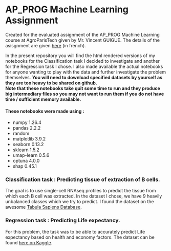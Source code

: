 # AP_PROG Machine Learning Assignment
Created for the evaluated assignment of the AP_PROG Machine Learning course at AgroParisTech given by Mr. Vincent GUIGUE. The details of the asisgnment are given [here](https://github.com/vguigue/tuto_sklearn) (in french). 

In the present repository you will find the html rendered versions of my notebooks for the Classification task I decided to investigate and another for the Regression task I chose. I also made available the actual notebooks for anyone wanting to play with the data and further investigate the problem themselves. **You will need to download specified datasets by yourself as they are too heavy to be shared on github.**   
**Note that these notebooks take quit some time to run and they produce big intermediary files so you may not want to run them if you do not have time / sufficient memory available.**

#### These notebooks were made using :
- numpy 1.26.4
- pandas 2.2.2
- random
- matplotlib 3.9.2
- seaborn 0.13.2
- sklearn 1.5.2
- umap-learn 0.5.6
- optuna 4.0.0 
- shap 0.45.1

### Classification task : Predicting tissue of extraction of B cells.
The goal is to use single-cell RNAseq profiles to predict the tissue from which each B cell was extracted. In the dataset I chose, we have 9 heavily unbalanced classes which we try to predict. I found the dataset on the awesome [Tabula Sapiens Database](https://tabula-sapiens.sf.czbiohub.org/). 

### Regression task : Predicting Life expectancy.
For this problem, the task was to be able to accurately predict Life expectancy based on health and economy factors. The dataset can be found [here on Kaggle](https://www.kaggle.com/datasets/kumarajarshi/life-expectancy-who).
